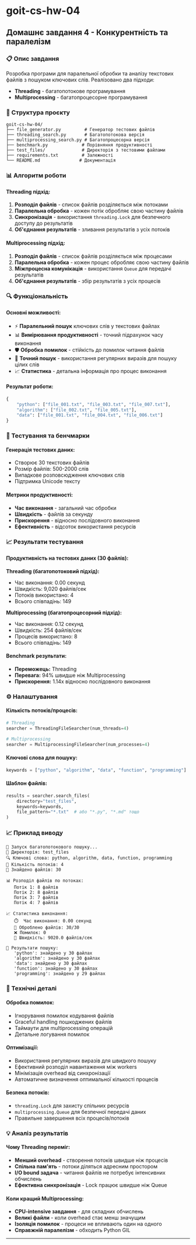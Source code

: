 # goit-cs-hw-04

## Домашнє завдання 4 - Конкурентність та паралелізм

### 📋 Опис завдання

Розробка програми для паралельної обробки та аналізу текстових файлів з пошуком ключових слів. Реалізовано два підходи:

- **Threading** - багатопотокове програмування
- **Multiprocessing** - багатопроцесорне програмування

### 📁 Структура проєкту

```
goit-cs-hw-04/
├── file_generator.py         # Генератор тестових файлів
├── threading_search.py       # Багатопотокова версія
├── multiprocessing_search.py # Багатопроцесорна версія
├── benchmark.py             # Порівняння продуктивності
├── test_files/              # Директорія з тестовими файлами
├── requirements.txt         # Залежності
└── README.md               # Документація
```

### 📊 Алгоритм роботи

#### Threading підхід:

1. **Розподіл файлів** - список файлів розділяється між потоками
2. **Паралельна обробка** - кожен потік обробляє свою частину файлів
3. **Синхронізація** - використання `threading.Lock` для безпечного доступу до результатів
4. **Об'єднання результатів** - зливання результатів з усіх потоків

#### Multiprocessing підхід:

1. **Розподіл файлів** - список файлів розділяється між процесами
2. **Паралельна обробка** - кожен процес обробляє свою частину файлів
3. **Міжпроцесна комунікація** - використання `Queue` для передачі результатів
4. **Об'єднання результатів** - збір результатів з усіх процесів

### 🔍 Функціональність

#### Основні можливості:

- ⚡ **Паралельний пошук** ключових слів у текстових файлах
- 📊 **Вимірювання продуктивності** - точний підрахунок часу виконання
- 🛡️ **Обробка помилок** - стійкість до помилок читання файлів
- 🎯 **Точний пошук** - використання регулярних виразів для пошуку цілих слів
- 📈 **Статистика** - детальна інформація про процес виконання

#### Результат роботи:

```python
{
    "python": ["file_001.txt", "file_003.txt", "file_007.txt"],
    "algorithm": ["file_002.txt", "file_005.txt"],
    "data": ["file_001.txt", "file_004.txt", "file_006.txt"]
}
```

### 🧪 Тестування та бенчмарки

#### Генерація тестових даних:

- Створює 30 текстових файлів
- Розмір файлів: 500-2000 слів
- Випадкове розповсюдження ключових слів
- Підтримка Unicode тексту

#### Метрики продуктивності:

- **Час виконання** - загальний час обробки
- **Швидкість** - файлів за секунду
- **Прискорення** - відносно послідовного виконання
- **Ефективність** - відсоток використання ресурсів

### 📈 Результати тестування

#### Продуктивність на тестових даних (30 файлів):

**Threading (багатопотоковий підхід):**
- Час виконання: 0.00 секунд
- Швидкість: 9,020 файлів/сек
- Потоків використано: 4
- Всього співпадінь: 149

**Multiprocessing (багатопроцесорний підхід):**
- Час виконання: 0.12 секунд
- Швидкість: 254 файлів/сек
- Процесів використано: 8
- Всього співпадінь: 149

#### Benchmark результати:

- **Переможець:** Threading
- **Перевага:** 94% швидше ніж Multiprocessing
- **Прискорення:** 1.14x відносно послідовного виконання

### ⚙️ Налаштування

#### Кількість потоків/процесів:

```python
# Threading
searcher = ThreadingFileSearcher(num_threads=4)

# Multiprocessing
searcher = MultiprocessingFileSearcher(num_processes=4)
```

#### Ключові слова для пошуку:

```python
keywords = ["python", "algorithm", "data", "function", "programming"]
```

#### Шаблон файлів:

```python
results = searcher.search_files(
    directory="test_files",
    keywords=keywords,
    file_pattern="*.txt"  # або "*.py", "*.md" тощо
)
```

### 📈 Приклад виводу

```
🚀 Запуск багатопотокового пошуку...
📁 Директорія: test_files
🔍 Ключові слова: python, algorithm, data, function, programming
🧵 Кількість потоків: 4
📄 Знайдено файлів: 30

📊 Розподіл файлів по потоках:
   Потік 1: 8 файлів
   Потік 2: 8 файлів
   Потік 3: 7 файлів
   Потік 4: 7 файлів

📈 Статистика виконання:
   ⏱️  Час виконання: 0.00 секунд
   📁 Оброблено файлів: 30/30
   ❌ Помилок: 0
   🚀 Швидкість: 9020.0 файлів/сек

🎯 Результати пошуку:
   'python': знайдено у 30 файлах
   'algorithm': знайдено у 30 файлах
   'data': знайдено у 30 файлах
   'function': знайдено у 30 файлах
   'programming': знайдено у 29 файлах
```

### 🔧 Технічні деталі

#### Обробка помилок:

- Ігнорування помилок кодування файлів
- Graceful handling пошкоджених файлів
- Таймаути для multiprocessing операцій
- Детальне логування помилок

#### Оптимізації:

- Використання регулярних виразів для швидкого пошуку
- Ефективний розподіл навантаження між workers
- Мінімізація overhead від синхронізації
- Автоматичне визначення оптимальної кількості процесів

#### Безпека потоків:

- `threading.Lock` для захисту спільних ресурсів
- `multiprocessing.Queue` для безпечної передачі даних
- Правильне завершення всіх процесів/потоків

### 💡 Аналіз результатів

#### Чому Threading переміг:

- **Менший overhead** - створення потоків швидше ніж процесів
- **Спільна пам'ять** - потоки діляться адресним простором
- **I/O bound задача** - читання файлів не потребує інтенсивних обчислень
- **Ефективна синхронізація** - Lock працює швидше ніж Queue

#### Коли кращий Multiprocessing:

- **CPU-intensive завдання** - для складних обчислень
- **Великі файли** - коли overhead стає менш значущим
- **Ізоляція помилок** - процеси не впливають один на одного
- **Справжній паралелізм** - обходить Python GIL

---

